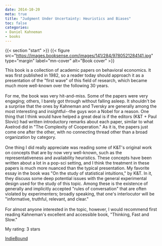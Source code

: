 ```yaml
---
date: 2014-10-20
meta: true
title: "Judgment Under Uncertainty: Heuristics and Biases"
toc: false
categories:
- Daniel Kahneman
- books
---
```


{{< section "start" >}}
{{< figure src="https://images.booksense.com/images/141/284/9780521284141.jpg" type="margin" label="mn-cover" alt="Book cover" >}}

This book is a collection of academic papers on behavioral economics. It was first published in 1982, so a reader today should approach it as a presentation of the "first wave" of this field of research, which became much more well-known over the following 30 years.<br /><br />For me, the book was very hit-and-miss. Some of the papers were very engaging; others, I barely got through without falling asleep. It shouldn't be a surprise that the ones by Kahneman and Tversky are generally among the most interesting and insightful--the guys won a Nobel for a reason. One thing that I think would have helped a great deal is if the editors (K&amp;T + Paul Slovic) had written introductory remarks about each paper, similar to what Axelrod did in "The Complexity of Cooperation." As it is, the papers just come one after the other, with no connecting thread other than a broad organization by category.<br /><br />One thing I did really appreciate was reading some of K&amp;T's original work on concepts that are by now very well-known, such as the representativeness and availability heuristics. These concepts have been written about a lot in a pop-sci setting, and I think the treatment in these papers is much more nuanced than the typical presentation. My favorite essay in the book was "On the study of statistical intuitions," by K&amp;T. In it, they discuss some deep potential issues with the general experimental design used for the study of this topic. Among these is the existence of generally and implicitly accepted "rules of conversation" that are often violated by experimenters; broadly speaking, that one's interlocutor will be "informative, truthful, relevant, and clear."<br /><br />For almost anyone interested in the topic, however, I would recommend first reading Kahneman's excellent and accessible book, "Thinking, Fast and Slow."

My rating: 3 stars  

[IndieBound](https://www.indiebound.org/book/9780521284141)
